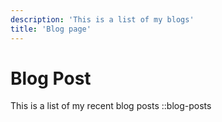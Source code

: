 ```yaml
---
description: 'This is a list of my blogs'
title: 'Blog page'
---
```

# Blog Post
This is a list of my recent blog posts
::blog-posts